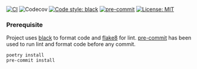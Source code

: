[![CI](https://github.com/Interns-Aid/web-app/actions/workflows/ci.yml/badge.svg?branch=main)](https://github.com/khadkarajesh/pass-cli/actions/workflows/ci.yml) ![Codecov](https://img.shields.io/codecov/c/github/khadkarajesh/pass-cli) [![Code style: black](https://img.shields.io/badge/code%20style-black-000000.svg)](https://github.com/psf/black) [![pre-commit](https://img.shields.io/badge/pre--commit-enabled-brightgreen?logo=pre-commit)](https://github.com/pre-commit/pre-commit)
 [![License: MIT](https://img.shields.io/badge/License-MIT-yellow.svg)](https://github.com/Interns-Aid/web-app/blob/4cca3c0e9a1fa921710f0aa0c9536191b96cbacd/LICENSE.md)

### Prerequisite
Project uses [black](https://github.com/psf/black) to format code and [flake8](https://github.com/PyCQA/flake8) for lint. [pre-commit](https://pre-commit.com/) has been used to run lint and format code before any commit.
 ```shell 
 poetry install
 pre-commit install
```